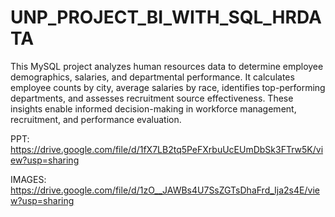 # UNP_PROJECT_BI_WITH_SQL_HRDATA

This MySQL project analyzes human resources data to determine employee demographics, salaries, and departmental performance. It calculates employee counts by city, average salaries by race, identifies top-performing departments, and assesses recruitment source effectiveness. These insights enable informed decision-making in workforce management, recruitment, and performance evaluation.

PPT: https://drive.google.com/file/d/1fX7LB2tq5PeFXrbuUcEUmDbSk3FTrw5K/view?usp=sharing

IMAGES: https://drive.google.com/file/d/1zO__JAWBs4U7SsZGTsDhaFrd_Ija2s4E/view?usp=sharing
